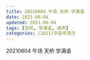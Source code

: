```yaml
---
title: 20210604 午场 天桥 学满语
date: 2021-06-04
updated: 2021-06-04
tags: [天桥, 学满语, 相声] 
categories: (2021)辛丑年场次 
---
```

20210604 午场 天桥 学满语

